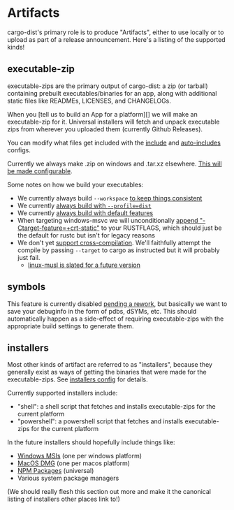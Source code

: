 # Artifacts

cargo-dist's primary role is to produce "Artifacts", either to use locally or to upload as part of a release announcement. Here's a listing of the supported kinds!


## executable-zip

executable-zips are the primary output of cargo-dist: a zip (or tarball) containing prebuilt executables/binaries for an app, along with additional static files like READMEs, LICENSES, and CHANGELOGs.

When you [tell us to build an App for a platform][] we will make an executable-zip for it. Universal installers will fetch and unpack executable zips from wherever you uploaded them (currently Github Releases).

You can modify what files get included with the [include][config-include] and [auto-includes][config-auto-includes] configs.

Currently we always make .zip on windows and .tar.xz elsewhere. [This will be made configurable][extension-issue].

Some notes on how we build your executables:

* We currently always build `--workspace` [to keep things consistent][workspace-hacks]
* We currently [always build with `--profile=dist`][dist-profile]
* We currently [always build with default features][features-issue]
* When targeting windows-msvc we will unconditionally [append "-Ctarget-feature=+crt-static"][crt-static-rfc] to your RUSTFLAGS, which should just be the default for rustc but isn't for legacy reasons
* We don't yet [support cross-compilation][cross-issue]. We'll faithfully attempt the compile by passing `--target` to cargo as instructed but it will probably just fail.
    * [linux-musl is slated for a future version][musl-issue]

## symbols

This feature is currently disabled [pending a rework][rework-symbols], but basically we want to save your debuginfo in the form of pdbs, dSYMs, etc. This should automatically happen as a side-effect of requiring executable-zips with the appropriate build settings to generate them.


## installers

Most other kinds of artifact are referred to as "installers", because they generally exist as ways of getting the binaries that were made for the executable-zips. See [installers config][] for details.

Currently supported installers include:

* "shell": a shell script that fetches and installs executable-zips for the current platform
* "powershell": a powershell script that fetches and installs executable-zips for the current platform

In the future installers should hopefully include things like: 

* [Windows MSIs][msi-installer-issue] (one per windows platform)
* [MacOS DMG][dmg-installer-issue] (one per macos platform)
* [NPM Packages][npm-package-issue] (universal)
* Various system package managers

(We should really flesh this section out more and make it the canonical listing of installers other places link to!)


[rework-symbols]: https://github.com/axodotdev/cargo-dist/issues/136
[config-targets]: ./config.md#targets
[installers config]: ./config.md#installers
[config-include]: ./config.md#include
[config-auto-includes]: ./config.md#auto-includes
[msi-installer-issue]: https://github.com/axodotdev/cargo-dist/issues/23
[npm-package-issue]: https://github.com/axodotdev/cargo-dist/issues/100
[dmg-installer-issue]: https://github.com/axodotdev/cargo-dist/issues/24
[arm64-apple-issue]: https://github.com/axodotdev/cargo-dist/issues/133
[musl-issue]: https://github.com/axodotdev/cargo-dist/issues/75
[extension-issue]: https://github.com/axodotdev/cargo-dist/issues/17
[cross-issue]: https://github.com/axodotdev/cargo-dist/issues/74
[features-issue]: https://github.com/axodotdev/cargo-dist/issues/22
[crt-static-rfc]: https://rust-lang.github.io/rfcs/1721-crt-static.html
[dist-profile]: ./simple-guide.md#the-dist-profile
[workspace-hacks]: https://docs.rs/cargo-hakari/latest/cargo_hakari/about/index.html#what-are-workspace-hack-crates
